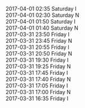 2017-04-01 02:35 Saturday  I  
2017-04-01 02:30 Saturday  N  
2017-04-01 01:50 Saturday  I  
2017-04-01 01:40 Saturday  N  
2017-03-31 23:50 Friday  I  
2017-03-31 23:45 Friday  N  
2017-03-31 20:55 Friday  I  
2017-03-31 20:50 Friday  N  
2017-03-31 19:30 Friday  I  
2017-03-31 19:25 Friday  N  
2017-03-31 17:45 Friday  I  
2017-03-31 17:40 Friday  N  
2017-03-31 17:05 Friday  I  
2017-03-31 17:00 Friday  N  
2017-03-31 16:35 Friday  I  
